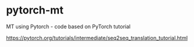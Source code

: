 # pytorch-mt
MT using Pytorch - code based on PyTorch tutorial

https://pytorch.org/tutorials/intermediate/seq2seq_translation_tutorial.html


